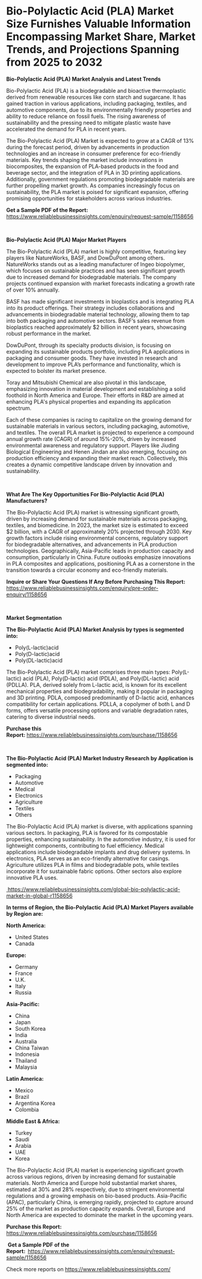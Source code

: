 <p><h1>Bio-Polylactic Acid (PLA) Market Size Furnishes Valuable Information Encompassing Market Share, Market Trends, and Projections Spanning from 2025 to 2032</h1></p><p><strong>Bio-Polylactic Acid (PLA) Market Analysis and Latest Trends</strong></p>
<p><p>Bio-Polylactic Acid (PLA) is a biodegradable and bioactive thermoplastic derived from renewable resources like corn starch and sugarcane. It has gained traction in various applications, including packaging, textiles, and automotive components, due to its environmentally friendly properties and ability to reduce reliance on fossil fuels. The rising awareness of sustainability and the pressing need to mitigate plastic waste have accelerated the demand for PLA in recent years.</p><p>The Bio-Polylactic Acid (PLA) Market is expected to grow at a CAGR of 13% during the forecast period, driven by advancements in production technologies and an increase in consumer preference for eco-friendly materials. Key trends shaping the market include innovations in biocomposites, the expansion of PLA-based products in the food and beverage sector, and the integration of PLA in 3D printing applications. Additionally, government regulations promoting biodegradable materials are further propelling market growth. As companies increasingly focus on sustainability, the PLA market is poised for significant expansion, offering promising opportunities for stakeholders across various industries.</p></p>
<p><strong>Get a Sample PDF of the Report:&nbsp;</strong> <a href="https://www.reliablebusinessinsights.com/enquiry/request-sample/1158656?utm_campaign=2121&utm_medium=2&utm_source=Github&utm_content=ia&utm_term=01022025&utm_id=bio-polylactic-acid-pla">https://www.reliablebusinessinsights.com/enquiry/request-sample/1158656</a></p>
<p>&nbsp;</p>
<p><strong>Bio-Polylactic Acid (PLA) Major Market Players</strong></p>
<p><p>The Bio-Polylactic Acid (PLA) market is highly competitive, featuring key players like NatureWorks, BASF, and DowDuPont among others. NatureWorks stands out as a leading manufacturer of Ingeo biopolymer, which focuses on sustainable practices and has seen significant growth due to increased demand for biodegradable materials. The company projects continued expansion with market forecasts indicating a growth rate of over 10% annually.</p><p>BASF has made significant investments in bioplastics and is integrating PLA into its product offerings. Their strategy includes collaborations and advancements in biodegradable material technology, allowing them to tap into both packaging and automotive sectors. BASF’s sales revenue from bioplastics reached approximately $2 billion in recent years, showcasing robust performance in the market.</p><p>DowDuPont, through its specialty products division, is focusing on expanding its sustainable products portfolio, including PLA applications in packaging and consumer goods. They have invested in research and development to improve PLA’s performance and functionality, which is expected to bolster its market presence.</p><p>Toray and Mitsubishi Chemical are also pivotal in this landscape, emphasizing innovation in material development and establishing a solid foothold in North America and Europe. Their efforts in R&D are aimed at enhancing PLA's physical properties and expanding its application spectrum.</p><p>Each of these companies is racing to capitalize on the growing demand for sustainable materials in various sectors, including packaging, automotive, and textiles. The overall PLA market is projected to experience a compound annual growth rate (CAGR) of around 15%-20%, driven by increased environmental awareness and regulatory support. Players like Jiuding Biological Engineering and Henen Jindan are also emerging, focusing on production efficiency and expanding their market reach. Collectively, this creates a dynamic competitive landscape driven by innovation and sustainability.</p></p>
<p>&nbsp;</p>
<p><strong>What Are The Key Opportunities For Bio-Polylactic Acid (PLA) Manufacturers?</strong></p>
<p><p>The Bio-Polylactic Acid (PLA) market is witnessing significant growth, driven by increasing demand for sustainable materials across packaging, textiles, and biomedicine. In 2023, the market size is estimated to exceed $2 billion, with a CAGR of approximately 20% projected through 2030. Key growth factors include rising environmental concerns, regulatory support for biodegradable alternatives, and advancements in PLA production technologies. Geographically, Asia-Pacific leads in production capacity and consumption, particularly in China. Future outlooks emphasize innovations in PLA composites and applications, positioning PLA as a cornerstone in the transition towards a circular economy and eco-friendly materials.</p></p>
<p><strong>Inquire or Share Your Questions If Any Before Purchasing This Report:</strong> <a href="https://www.reliablebusinessinsights.com/enquiry/pre-order-enquiry/1158656?utm_campaign=2121&utm_medium=2&utm_source=Github&utm_content=ia&utm_term=01022025&utm_id=bio-polylactic-acid-pla">https://www.reliablebusinessinsights.com/enquiry/pre-order-enquiry/1158656</a></p>
<p>&nbsp;</p>
<p><strong>Market Segmentation</strong></p>
<p><strong>The Bio-Polylactic Acid (PLA) Market Analysis by types is segmented into:</strong></p>
<p><ul><li>Poly(L-lactic)acid</li><li>Poly(D-lactic)acid</li><li>Poly(DL-lactic)acid</li></ul></p>
<p><p>The Bio-Polylactic Acid (PLA) market comprises three main types: Poly(L-lactic) acid (PLA), Poly(D-lactic) acid (PDLA), and Poly(DL-lactic) acid (PDLLA). PLA, derived solely from L-lactic acid, is known for its excellent mechanical properties and biodegradability, making it popular in packaging and 3D printing. PDLA, composed predominantly of D-lactic acid, enhances compatibility for certain applications. PDLLA, a copolymer of both L and D forms, offers versatile processing options and variable degradation rates, catering to diverse industrial needs.</p></p>
<p><strong>Purchase this Report:&nbsp;</strong><a href="https://www.reliablebusinessinsights.com/purchase/1158656?utm_campaign=2121&utm_medium=2&utm_source=Github&utm_content=ia&utm_term=01022025&utm_id=bio-polylactic-acid-pla">https://www.reliablebusinessinsights.com/purchase/1158656</a></p>
<p>&nbsp;</p>
<p><strong>The Bio-Polylactic Acid (PLA) Market Industry Research by Application is segmented into:</strong></p>
<p><ul><li>Packaging</li><li>Automotive</li><li>Medical</li><li>Electronics</li><li>Agriculture</li><li>Textiles</li><li>Others</li></ul></p>
<p><p>The Bio-Polylactic Acid (PLA) market is diverse, with applications spanning various sectors. In packaging, PLA is favored for its compostable properties, enhancing sustainability. In the automotive industry, it is used for lightweight components, contributing to fuel efficiency. Medical applications include biodegradable implants and drug delivery systems. In electronics, PLA serves as an eco-friendly alternative for casings. Agriculture utilizes PLA in films and biodegradable pots, while textiles incorporate it for sustainable fabric options. Other sectors also explore innovative PLA uses.</p></p>
<p><a href="https://www.reliablebusinessinsights.com/global-bio-polylactic-acid-market-in-global-r1158656?utm_campaign=2121&utm_medium=2&utm_source=Github&utm_content=ia&utm_term=01022025&utm_id=bio-polylactic-acid-pla">&nbsp;https://www.reliablebusinessinsights.com/global-bio-polylactic-acid-market-in-global-r1158656</a></p>
<p><strong>In terms of Region, the Bio-Polylactic Acid (PLA) Market Players available by Region are:</strong></p>
<p>
    <p> <strong> North America: </strong>
        <ul>
            <li>United States</li>
            <li>Canada</li>
        </ul>
        </p> 
    <p> <strong> Europe: </strong>
        <ul>
            <li>Germany</li>
            <li>France</li>
            <li>U.K.</li>
            <li>Italy</li>
            <li>Russia</li>
        </ul>
        </p> 
    <p> <strong> Asia-Pacific: </strong>
        <ul>
            <li>China</li>
            <li>Japan</li>
            <li>South Korea</li>
            <li>India</li>
            <li>Australia</li>
            <li>China Taiwan</li>
            <li>Indonesia</li>
            <li>Thailand</li>
            <li>Malaysia</li>
        </ul>
        </p> 
    <p> <strong> Latin America: </strong>
        <ul>
            <li>Mexico</li>
            <li>Brazil</li>
            <li>Argentina Korea</li>
            <li>Colombia</li>
        </ul>
        </p> 
    <p> <strong> Middle East & Africa: </strong>
        <ul>
            <li>Turkey</li>
            <li>Saudi</li>
            <li>Arabia</li>
            <li>UAE</li>
            <li>Korea</li>
        </ul>
    </p>
    </p>
<p><p>The Bio-Polylactic Acid (PLA) market is experiencing significant growth across various regions, driven by increasing demand for sustainable materials. North America and Europe hold substantial market shares, estimated at 30% and 28% respectively, due to stringent environmental regulations and a growing emphasis on bio-based products. Asia-Pacific (APAC), particularly China, is emerging rapidly, projected to capture around 25% of the market as production capacity expands. Overall, Europe and North America are expected to dominate the market in the upcoming years.</p></p>
<p><strong>Purchase this Report: </strong><a href="https://www.reliablebusinessinsights.com/purchase/1158656?utm_campaign=2121&utm_medium=2&utm_source=Github&utm_content=ia&utm_term=01022025&utm_id=bio-polylactic-acid-pla">https://www.reliablebusinessinsights.com/purchase/1158656</a></p>
<p>&nbsp;<strong>Get a Sample PDF of the Report:&nbsp;&nbsp;</strong><a href="https://www.reliablebusinessinsights.com/enquiry/request-sample/1158656?utm_campaign=2121&utm_medium=2&utm_source=Github&utm_content=ia&utm_term=01022025&utm_id=bio-polylactic-acid-pla">https://www.reliablebusinessinsights.com/enquiry/request-sample/1158656</a></p>
<p><strong></strong></p>
<p>Check more reports on <a href="https://www.reliablebusinessinsights.com/?utm_campaign=2121&utm_medium=2&utm_source=Github&utm_content=ia&utm_term=01022025&utm_id=bio-polylactic-acid-pla">https://www.reliablebusinessinsights.com/</a></p>